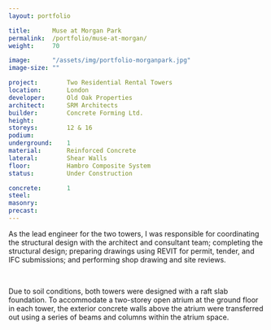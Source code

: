 ```yaml
---
layout: portfolio

title:      Muse at Morgan Park
permalink:  /portfolio/muse-at-morgan/
weight:     70

image:      "/assets/img/portfolio-morganpark.jpg"
image-size: ""

project:        Two Residential Rental Towers
location:       London
developer:      Old Oak Properties
architect:      SRM Architects
builder:        Concrete Forming Ltd. 
height:         
storeys:        12 & 16
podium:         
underground:    1
material:       Reinforced Concrete
lateral:        Shear Walls
floor:          Hambro Composite System
status:         Under Construction

concrete:       1
steel:          
masonry:        
precast:        
---
```


<div id="content">
    <p>As the lead engineer for the two towers, I was responsible for coordinating the structural design with the architect and consultant team; completing the structural design; preparing drawings using REVIT for permit, tender, and IFC submissions; and performing shop drawing and site reviews.</p>
    <br>
    <p>Due to soil conditions, both towers were designed with a raft slab foundation. To accommodate a two-storey open atrium at the ground floor in each tower, the exterior concrete walls above the atrium were transferred out using a series of beams and columns within the atrium space.</p>
</div>